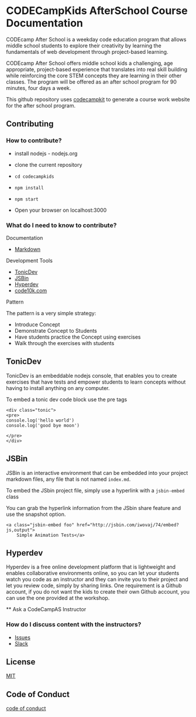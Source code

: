 # CODECampKids AfterSchool Course Documentation

CODEcamp After School is a weekday code education program that allows middle school students to explore their creativity by learning the fundamentals of web development through project-based learning.

CODEcamp After School offers middle school kids a challenging, age appropriate, project-based experience that translates into real skill building while reinforcing the core STEM concepts they are learning in their other classes. The program will be offered as an after school program for 90 minutes, four days a week.

This github repository uses [codecampkit](https://github.com/jrs-innovation-center/codecampkit) to generate a course work website for the after school program.



## Contributing

### How to contribute?

* install nodejs - nodejs.org
* clone the current repository
* `cd codecampkids`
* `npm install`
* `npm start`

* Open your browser on localhost:3000

### What do I need to know to contribute?

Documentation

* [Markdown](https://daringfireball.net/projects/markdown/)

Development Tools

* [TonicDev](https://tonicdev.com/docs)
* [JSBin](http://jsbin.com/?html,js,output)
* [Hyperdev](https://hyperdev.com)
* [code10k.com](http://www.code10k.com)

Pattern

The pattern is a very simple strategy:

* Introduce Concept
* Demonstrate Concept to Students
* Have students practice the Concept using exercises
* Walk through the exercises with students

## TonicDev

TonicDev is an embeddable nodejs console, that enables you to create exercises that have tests and empower students to learn concepts without having to install anything on any computer.

To embed a tonic dev code block use the pre tags

```
<div class="tonic">
<pre>
console.log('hello world')
console.log('good bye moon')

</pre>
</div>
```

## JSBin

JSBin is an interactive environment that can be embedded into your project markdown files, any file that is not named `index.md`.

To embed the JSbin project file, simply use a hyperlink with a `jsbin-embed` class

You can grab the hyperlink information from the JSbin share feature and use the snapshot option.

```
<a class="jsbin-embed foo" href="http://jsbin.com/iwovaj/74/embed?js,output">
    Simple Animation Tests</a>
```

## Hyperdev

Hyperdev is a free online development platform that is lightweight and enables collaborative environments online, so you can let your students watch you code as an instructor and they can invite you to their project and let you review code, simply by sharing links. One requirement is a Github account, if you do not want the kids to create their own Github account, you can use the one provided at the workshop.

** Ask a CodeCampAS Instructor

### How do I discuss content with the instructors?

* [Issues](../issues)
* [Slack](https://codecampas.slack.com)

## License

[MIT](../blob/master/LICENSE.md)

## Code of Conduct

[code of conduct](../blob/master/CODE_OF_CONDUCT.md)

